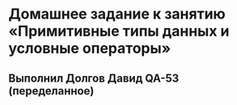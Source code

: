 # Домашнее задание к занятию «Примитивные типы данных и условные операторы»
## Выполнил Долгов Давид QA-53 (переделанное)
